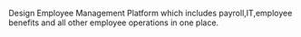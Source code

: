 Design Employee Management Platform which includes payroll,IT,employee benefits and all other employee operations in one place.


